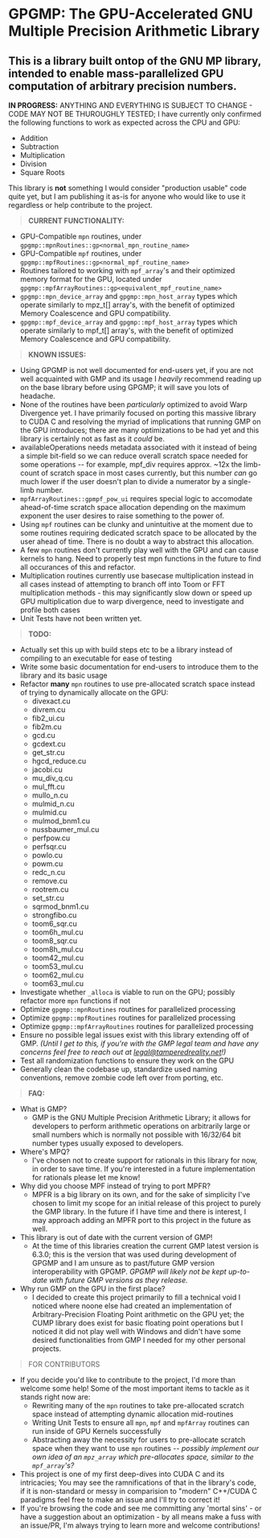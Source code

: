 # **GPGMP:** The GPU-Accelerated GNU Multiple Precision Arithmetic Library

## This is a library built ontop of the GNU MP library, intended to enable mass-parallelized GPU computation of arbitrary precision numbers.

**IN PROGRESS:** ANYTHING AND EVERYTHING IS SUBJECT TO CHANGE - CODE MAY NOT BE THUROUGHLY TESTED; I have currently only confirmed the following functions to work as expected across the CPU and GPU:
- Addition
- Subtraction
- Multiplication
- Division
- Square Roots

This library is **not** something I would consider "production usable" code quite yet, but I am publishing it as-is for anyone who would like to use it regardless or help contribute to the project.

> **CURRENT FUNCTIONALITY:**
- GPU-Compatible `mpn` routines, under `gpgmp::mpnRoutines::gp<normal_mpn_routine_name>`
- GPU-Compatible `mpf` routines, under `gpgmp::mpfRoutines::gp<normal_mpf_routine_name>`
- Routines tailored to working with `mpf_array`'s and their optimized memory format for the GPU, located under `gpgmp::mpfArrayRoutines::gp<equivalent_mpf_routine_name>`
- `gpgmp::mpn_device_array` and `gpgmp::mpn_host_array` types which operate similarly to mpz_t[] array's, with the benefit of optimized Memory Coalescence and GPU compatibility.
- `gpgmp::mpf_device_array` and `gpgmp::mpf_host_array` types which operate similarly to mpf_t[] array's, with the benefit of optimized Memory Coalescence and GPU compatibility.

> **KNOWN ISSUES:**
- Using GPGMP is not well documented for end-users yet, if you are not well acquainted with GMP and its usage I *heavily* recommend reading up on the base library before using GPGMP; it will save you lots of headache.
- None of the routines have been *particularly* optimized to avoid Warp Divergence yet. I have primarily focused on porting this massive library to CUDA C and resolving the myriad of implications that running GMP on the GPU introduces; there are many optimizations to be had yet and this library is certainly not as fast as it *could* be.
- availableOperations needs metadata associated with it instead of being a simple bit-field so we can reduce overall scratch space needed for some operations -- for example, mpf_div requires approx. ~12x the limb-count of scratch space in most cases currently, but this number *can* go much lower if the user doesn't plan to divide a numerator by a single-limb number.
- `mpfArrayRoutines::gpmpf_pow_ui` requires special logic to accomodate ahead-of-time scratch space allocation depending on the maximum exponent the user desires to raise something to the power of.
- Using `mpf` routines can be clunky and unintuitive at the moment due to some routines requiring dedicated scratch space to be allocated by the user ahead of time. There is no doubt a way to abstract this allocation.
- A few `mpn` routines don't currently play well with the GPU and can cause kernels to hang. Need to properly test mpn functions in the future to find all occurances of this and refactor.
- Multiplication routines currently use basecase multiplication instead in all cases instead of attempting to branch off into Toom or FFT multiplication methods - this may significantly slow down or speed up GPU multiplication due to warp divergence, need to investigate and profile both cases
- Unit Tests have not been written yet.

> **TODO:**
- Actually set this up with build steps etc to be a library instead of compiling to an executable for ease of testing
- Write some basic documentation for end-users to introduce them to the library and its basic usage
- Refactor __**many**__ `mpn` routines to use pre-allocated scratch space instead of trying to dynamically allocate on the GPU:
  - divexact.cu
  - divrem.cu
  - fib2_ui.cu
  - fib2m.cu
  - gcd.cu
  - gcdext.cu
  - get_str.cu
  - hgcd_reduce.cu
  - jacobi.cu
  - mu_div_q.cu
  - mul_fft.cu
  - mullo_n.cu
  - mulmid_n.cu
  - mulmid.cu
  - mulmod_bnm1.cu
  - nussbaumer_mul.cu
  - perfpow.cu
  - perfsqr.cu
  - powlo.cu
  - powm.cu
  - redc_n.cu
  - remove.cu
  - rootrem.cu
  - set_str.cu
  - sqrmod_bnm1.cu
  - strongfibo.cu
  - toom6_sqr.cu
  - toom6h_mul.cu
  - toom8_sqr.cu
  - toom8h_mul.cu
  - toom42_mul.cu
  - toom53_mul.cu
  - toom62_mul.cu
  - toom63_mul.cu
- Investigate whether `_alloca` is viable to run on the GPU; possibly refactor more `mpn` functions if not
- Optimize `gpgmp::mpnRoutines` routines for parallelized processing
- Optimize `gpgmp::mpfRoutines` routines for parallelized processing
- Optimize `gpgmp::mpfArrayRoutines` routines for parallelized processing
- Ensure no possible legal issues exist with this library extending off of GMP. *(Until I get to this, if you're with the GMP legal team and have any concerns feel free to reach out at legal@tamperedreality.net!)*
- Test all randomization functions to ensure they work on the GPU
- Generally clean the codebase up, standardize used naming conventions, remove zombie code left over from porting, etc.


> **FAQ:**
- What is GMP?
  - GMP is the GNU Multiple Precision Arithmetic Library; it allows for developers to perform arithmetic operations on arbitrarily large or small numbers which is normally not possible with 16/32/64 bit number types usually exposed to developers.
- Where's MPQ?
  - I've chosen not to create support for rationals in this library for now, in order to save time. If you're interested in a future implementation for rationals please let me know!
- Why did you choose MPF instead of trying to port MPFR?
  - MPFR is a big library on its own, and for the sake of simplicity I've chosen to limit my scope for an initial release of this project to purely the GMP library. In the future if I have time and there is interest, I may approach adding an MPFR port to this project in the future as well.
- This library is out of date with the current version of GMP!
  - At the time of this libraries creation the current GMP latest version is 6.3.0; this is the version that was used during development of GPGMP and I am unsure as to past/future GMP version interoperability with GPGMP. *GPGMP will likely not be kept up-to-date with future GMP versions as they release.*
- Why run GMP on the GPU in the first place?
  - I decided to create this project primarily to fill a technical void I noticed where noone else had created an implementation of Arbitrary-Precision Floating Point arithmetic on the GPU yet; the CUMP library does exist for basic floating point operations but I noticed it did not play well with Windows and didn't have some desired functionalities from GMP I needed for my other personal projects.

> FOR CONTRIBUTORS

- If you decide you'd like to contribute to the project, I'd more than welcome some help! Some of the most important items to tackle as it stands right now are:
  - Rewriting many of the `mpn` routines to take pre-allocated scratch space instead of attempting dynamic allocation mid-routines
  - Writing Unit Tests to ensure all `mpn`, `mpf` and `mpfArray` routines can run inside of GPU Kernels successfully
  - Abstracting away the necessity for users to pre-allocate scratch space when they want to use `mpn` routines -- *possibly implement our own idea of an `mpz_array` which pre-allocates space, similar to the `mpf_array`'s?*
- This project is one of my first deep-dives into CUDA C and its intricacies; You may see the ramnifications of that in the library's code, if it is non-standard or messy in comparision to "modern" C++/CUDA C paradigms feel free to make an issue and I'll try to correct it!
- If you're browsing the code and see me committing any 'mortal sins' - or have a suggestion about an optimization - by all means make a fuss with an issue/PR, I'm always trying to learn more and welcome contributions!